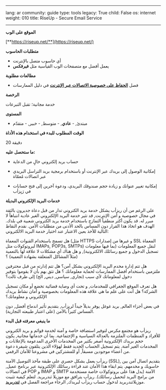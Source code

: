 

---

lang: ar
community: guide
type: tools
legacy: True
child: False
os: internet
weight: 010
title: RiseUp - Secure Email Service

---

**الموقع على الوب**

[**https://riseup.net/**](https://riseup.net/)

**متطلبات الحاسوب**

- أي حاسوب متصل بالإنترنت
- يعمل أفضل مع متصفحات الوب القياسية مثل **فيرفكس**


**مطالعات مطلوبة**

- فصل [**الحفاظ على خصوصية الاتصالات عبر الإنترنت**](/ar/chapter_07) في دليل الممارسات

**الرخصة**

خدمة مجانية؛ تقبل التبرعات

**المستوى**

- مبتدئ, - **عادي**, - متوسط, - خبير, - متقدّم


**الوقت المطلوب للبدء في استخدام هذه الأداة**

20 دقيقة

**ما ستحصل عليه:**

- حساب بريد إلكتروني خالٍ من الدعاية

- إمكانية الوصول إلى بريدك عبر الإنترنت أو باستخدام برمجية بريد
التراسل البريدي عبر اتصالات مُعمّاة

- إمكانية تغيير عنوانك و زيادة حجم صندوقك البريدي، ودعوة آخرين إلى فتح حسابات في رَيِزأب


**خدمات البريد الإلكتروني البديلة**

على الرغم من أن ريزأب يشكل خدمة بريد الكتروني تدار من قبل دعاة جديرون بالثقة في مجال خصوصية و أمن الإنترنت,  قد تثير خدمة البريد الإلكتروني الغير عادية انتباهاً لا مبرر له. قد يكون أكثر منطقياً التمازج باستخدام خدمة بريد الكتروني شعبية في بلدك. الهدف هو اتخاذ هذا القرار دون المساس بالحد الأدنى من متطلبات الأمن. نقدم النقاط التالية للأخذ بعين الاعتبار عند اختيار خدمة البريد الالكتروني:

هل تسمح باستخدام القنوات المعماة (مثل HTTPS و غيرها من إصدارات SSL المعماة لبروتوكولات مثل IMAPs, POP3s, SMTPs) لنقل جميع المعلومات (بما فيها معلومات تسجيل الدخول و جميع رسائلك الالكترونية), و هل هناك أي مشكلات لا علاقة لها بالتعمية (مثلاً المشاكل المتعلقة بشهادة التعمية) ؟

هل تتم إدارة مخدم البريد الإلكتروني بشكل آمن؟ هل تتم إدارته من قبل محترفين ملتزمين باستخدام أفضل الممارسات لحماية معلوماتك ؟ هل تثق بهم بأن لا يقوموا بتوفير دخول لمعلوماتك لأي سبب (تجاري, سياسي, ديني, الخ) إلى طرف ثالث؟

هل تعرف الموقع الجغرافي للمخدمات, و تحت أي وصاية قضائية تخضع أو مكان تسجيل الشركة؟ هل أنت على علم ما هي علاقة هذه المعلومات بخصوصية و أمان نشاط بريدك الإلكتروني و معلوماتك؟

في بعض أجزاء العالم, بريد غوغل يوفر بديلاً جيداً لريزأب, بتقديم تأثير اندماج أفضل, دون المساس كثيراً بالأمن (على اعتبار طبيعته التجارية).

		

**ما ينبغي معرفته قبل البدء**


ريزأب هو مجتمع مكرس لتوفير استضافة خاصة و آمنة لخدمة قوائم و بريد الكتروني للأفراد و المنظمات الملتزمة بالعدالة السياسية و الإجتماعية. بما أن خدماتها مجانية, يكون حجم بريدك الإلكترونية أصغر بكثير من المخدمات الأخرى المدعومة بالإعلانات و المخدمات الغير آمنة. يتم تسجيل الحساب الجديد فقط لهؤلاء الذين يتلقون شيفرة دعوة من أعضاء موجودين مسبقاً, أو للمشتركين في مشروعنا للأمان الرقمي.

ريزأب يعمل بشكل حصري على طبقة مآخذ التوصيل الآمنة (SSL), بتقديم اتصال آمن بين حاسوبك و مخدمهم. يتم ابقاء هذا الأمان عند قراءة رسائلك الإلكترونية عبر برنامج عميل, في اتصالات POP  و  IMAP و SMTP الآمنة (يدل هذا على بروتوكولات خاصة مستخدمة من برامج البريد لتحميل رسائلك). ريزأب يترافق مع موزيلا ثندربريد. لتعلم كيفية تثبيت موزيلاثندربريد لدخول حساب ريزأب لبريدك, الرجاء مراجعة الفصل في [**ثندربريد**](http://securityinabox.org/ar/thunderbird_main).

